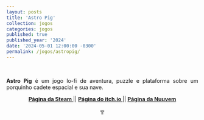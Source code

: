 ```yaml
---
layout: posts
title: 'Astro Pig'
collection: jogos
categories: jogos
published: true
published_year: '2024'
date: '2024-05-01 12:00:00 -0300'
permalink: /jogos/astropig/
---
```



<div style="text-align:justify">
<p>⠀</p>
<p> </p>
<p> <b>Astro Pig</b> é um jogo lo-fi de aventura, puzzle e plataforma sobre um porquinho cadete espacial e sua nave.</p>
<p style="text-align:center"> <b> <a href= "https://store.steampowered.com/app/1800390/Astro_Pig/"> Página da Steam </a> </b> || <b> <a href= "https://garoa.itch.io/astro-pig"> Página do itch.io </a> </b> || <b> <a href= "https://www.nuuvem.com/br-pt/item/astro-pig"> Página da Nuuvem </a> </b> </p> 
<p> </p>
<p style="text-align:center"> ╦ </p>
